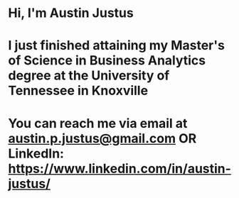 # Hi, I'm Austin Justus
# I just finished attaining my Master's of Science in Business Analytics degree at the University of Tennessee in Knoxville
# You can reach me via email at austin.p.justus@gmail.com OR LinkedIn: https://www.linkedin.com/in/austin-justus/
